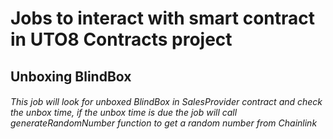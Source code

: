 # Jobs to interact with smart contract in UTO8 Contracts project

## Unboxing BlindBox

###### This job will look for unboxed BlindBox in SalesProvider contract and check the unbox time, if the unbox time is due the job will call generateRandomNumber function to get a random number from Chainlink
